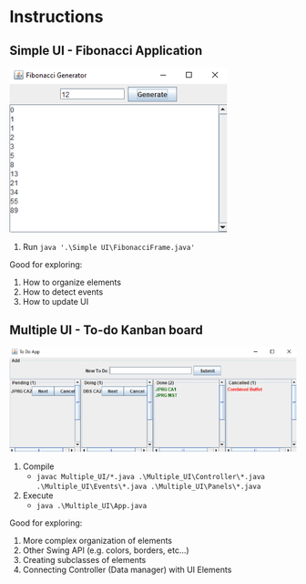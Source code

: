 # Instructions

## Simple UI - Fibonacci Application

![alt text](./images/fibonaci.png)

1. Run `java '.\Simple UI\FibonacciFrame.java'`

Good for exploring:
1. How to organize elements
2. How to detect events
3. How to update UI

## Multiple UI - To-do Kanban board

![alt text](./images/todo%20kanban.png)

1. Compile
    -  `javac Multiple_UI/*.java .\Multiple_UI\Controller\*.java .\Multiple_UI\Events\*.java .\Multiple_UI\Panels\*.java`
2.  Execute
    -  `java .\Multiple_UI\App.java`

Good for exploring:
1. More complex organization of elements
2. Other Swing API (e.g. colors, borders, etc...)
3. Creating subclasses of elements
4. Connecting Controller (Data manager) with UI Elements